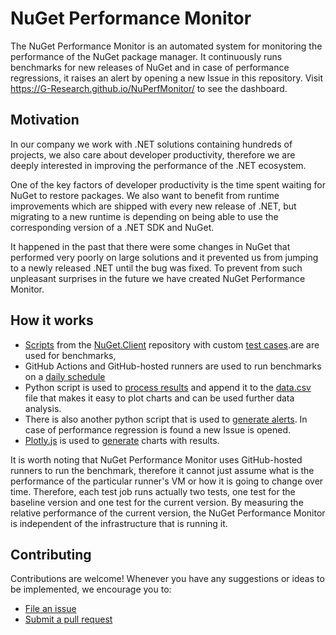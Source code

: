 # NuGet Performance Monitor
The NuGet Performance Monitor is an automated system for monitoring the performance of the NuGet package manager.
It continuously runs benchmarks for new releases of NuGet and in case of performance regressions, it raises an alert by opening a new Issue in this repository.
Visit https://G-Research.github.io/NuPerfMonitor/ to see the dashboard.

## Motivation
In our company we work with .NET solutions containing hundreds of projects, we also care about developer productivity, therefore we are deeply interested in improving the performance of the .NET ecosystem.

One of the key factors of developer productivity is the time spent waiting for NuGet to restore packages. We also want to benefit from runtime improvements which are shipped with every new release of .NET, but migrating to a new runtime is depending on being able to use the corresponding version of a .NET SDK and NuGet.

It happened in the past that there were some changes in NuGet that performed very poorly on large solutions and it prevented us from jumping to a newly released .NET until the bug was fixed. To prevent from such unpleasant surprises in the future we have created NuGet Performance Monitor.

## How it works
- [Scripts](https://github.com/NuGet/NuGet.Client/tree/dev/scripts/perftests) from the [NuGet.Client](https://github.com/NuGet/NuGet.Client) repository with custom [test cases](https://github.com/G-Research/NuPerfMonitor/tree/master/scripts/perftests/testCases).are are used for benchmarks, 
- GitHub Actions and GitHub-hosted runners are used to run benchmarks on a [daily schedule](https://github.com/G-Research/NuPerfMonitor/blob/master/.github/workflows/benchmarks.yml)
- Python script is used to [process results](https://github.com/G-Research/NuPerfMonitor/blob/master/process_results.py) and append it to the [data.csv](https://github.com/G-Research/NuPerfMonitor/blob/master/data.csv) file that makes it easy to plot charts and can be used further data analysis.
- There is also another python script that is used to [generate alerts](https://github.com/G-Research/NuPerfMonitor/blob/master/generate_alert.py). In case of performance regression is found a new Issue is opened.
- [Plotly.js](https://plotly.com/javascript/) is used to [generate](https://github.com/G-Research/NuPerfMonitor/blob/master/_site/index.html) charts with results.

It is worth noting that NuGet Performance Monitor uses GitHub-hosted runners to run the benchmark, therefore it cannot just assume what is the performance of the particular runner's VM or how it is going to change over time. Therefore, each test job runs actually two tests, one test for the baseline version and one test for the current version. By measuring the relative performance of the current version, the NuGet Performance Monitor is independent of the infrastructure that is running it.

## Contributing
Contributions are welcome! Whenever you have any suggestions or ideas to be implemented, we encourage you to:

* [File an issue](https://github.com/G-Research/NuPerfMonitor/issues/new/choose)
* [Submit a pull request](https://github.com/G-Research/NuPerfMonitor/pulls)
